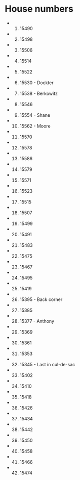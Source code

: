 # House numbers


- 1. 15490
- 2. 15498
- 3. 15506
- 4. 15514
- 5. 15522
- 6. 15530 - Dockter
- 7. 15538 - Berkowitz
- 8. 15546
- 9. 15554 - Shane
- 10. 15562 - Moore
- 11. 15570
- 12. 15578
- 13. 15586
- 14. 15579
- 15. 15571
- 16. 15523
- 17. 15515
- 18. 15507
- 19. 15499
- 20. 15491
- 21. 15483
- 22. 15475
- 23. 15467
- 24. 15495
- 25. 15419
- 26. 15395 - Back corner
- 27. 15385
- 28. 15377 - Anthony
- 29. 15369
- 30. 15361
- 31. 15353
- 32. 15345 - Last in cul-de-sac
- 33. 15402
- 34. 15410
- 35. 15418
- 36. 15426
- 37. 15434
- 38. 15442
- 39. 15450
- 40. 15458
- 41. 15466
- 42. 15474
